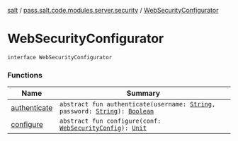 [salt](../../index.md) / [pass.salt.code.modules.server.security](../index.md) / [WebSecurityConfigurator](./index.md)

# WebSecurityConfigurator

`interface WebSecurityConfigurator`

### Functions

| Name | Summary |
|---|---|
| [authenticate](authenticate.md) | `abstract fun authenticate(username: `[`String`](https://kotlinlang.org/api/latest/jvm/stdlib/kotlin/-string/index.html)`, password: `[`String`](https://kotlinlang.org/api/latest/jvm/stdlib/kotlin/-string/index.html)`): `[`Boolean`](https://kotlinlang.org/api/latest/jvm/stdlib/kotlin/-boolean/index.html) |
| [configure](configure.md) | `abstract fun configure(conf: `[`WebSecurityConfig`](../-web-security-config/index.md)`): `[`Unit`](https://kotlinlang.org/api/latest/jvm/stdlib/kotlin/-unit/index.html) |
